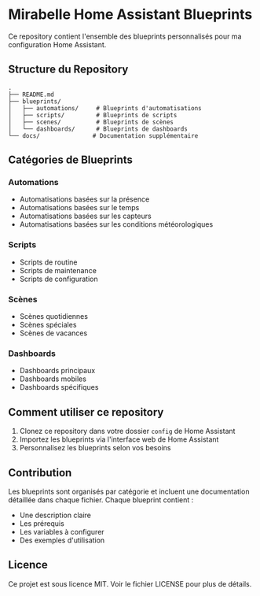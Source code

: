 # Mirabelle Home Assistant Blueprints

Ce repository contient l'ensemble des blueprints personnalisés pour ma configuration Home Assistant.

## Structure du Repository

```
.
├── README.md
├── blueprints/
│   ├── automations/     # Blueprints d'automatisations
│   ├── scripts/         # Blueprints de scripts
│   ├── scenes/          # Blueprints de scènes
│   └── dashboards/      # Blueprints de dashboards
└── docs/               # Documentation supplémentaire
```

## Catégories de Blueprints

### Automations
- Automatisations basées sur la présence
- Automatisations basées sur le temps
- Automatisations basées sur les capteurs
- Automatisations basées sur les conditions météorologiques

### Scripts
- Scripts de routine
- Scripts de maintenance
- Scripts de configuration

### Scènes
- Scènes quotidiennes
- Scènes spéciales
- Scènes de vacances

### Dashboards
- Dashboards principaux
- Dashboards mobiles
- Dashboards spécifiques

## Comment utiliser ce repository

1. Clonez ce repository dans votre dossier `config` de Home Assistant
2. Importez les blueprints via l'interface web de Home Assistant
3. Personnalisez les blueprints selon vos besoins

## Contribution

Les blueprints sont organisés par catégorie et incluent une documentation détaillée dans chaque fichier. Chaque blueprint contient :
- Une description claire
- Les prérequis
- Les variables à configurer
- Des exemples d'utilisation

## Licence

Ce projet est sous licence MIT. Voir le fichier LICENSE pour plus de détails. 